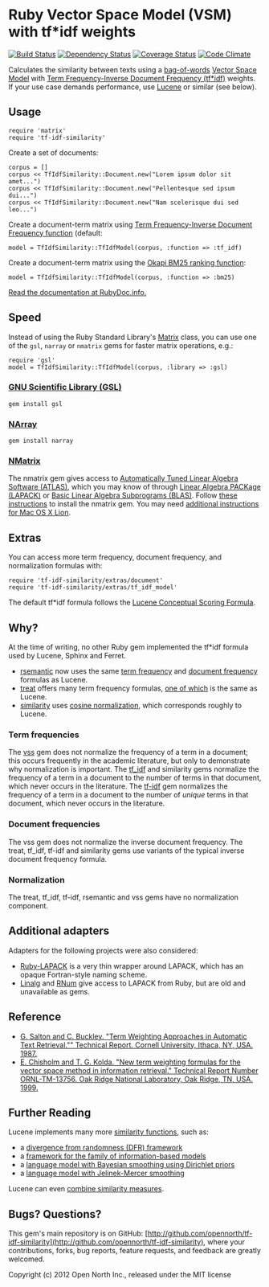 # Ruby Vector Space Model (VSM) with tf*idf weights

[![Build Status](https://secure.travis-ci.org/opennorth/tf-idf-similarity.png)](http://travis-ci.org/opennorth/tf-idf-similarity)
[![Dependency Status](https://gemnasium.com/opennorth/tf-idf-similarity.png)](https://gemnasium.com/opennorth/tf-idf-similarity)
[![Coverage Status](https://coveralls.io/repos/opennorth/tf-idf-similarity/badge.png?branch=master)](https://coveralls.io/r/opennorth/tf-idf-similarity)
[![Code Climate](https://codeclimate.com/github/opennorth/tf-idf-similarity.png)](https://codeclimate.com/github/opennorth/tf-idf-similarity)

Calculates the similarity between texts using a [bag-of-words](http://en.wikipedia.org/wiki/Bag_of_words_model) [Vector Space Model](http://en.wikipedia.org/wiki/Vector_space_model) with [Term Frequency-Inverse Document Frequency (tf*idf)](http://en.wikipedia.org/wiki/
) weights. If your use case demands performance, use [Lucene](http://lucene.apache.org/core/) or similar (see below).

## Usage

    require 'matrix'
    require 'tf-idf-similarity'

Create a set of documents:

    corpus = []
    corpus << TfIdfSimilarity::Document.new("Lorem ipsum dolor sit amet...")
    corpus << TfIdfSimilarity::Document.new("Pellentesque sed ipsum dui...")
    corpus << TfIdfSimilarity::Document.new("Nam scelerisque dui sed leo...")

Create a document-term matrix using [Term Frequency-Inverse Document Frequency function](http://en.wikipedia.org/wiki/) (default:

    model = TfIdfSimilarity::TfIdfModel(corpus, :function => :tf_idf)

Create a document-term matrix using the [Okapi BM25 ranking function](http://en.wikipedia.org/wiki/Okapi_BM25):

    model = TfIdfSimilarity::TfIdfModel(corpus, :function => :bm25)

[Read the documentation at RubyDoc.info.](http://rubydoc.info/gems/tf-idf-similarity)

## Speed

Instead of using the Ruby Standard Library's [Matrix](http://www.ruby-doc.org/stdlib-2.0/libdoc/matrix/rdoc/Matrix.html) class, you can use one of the `gsl`, `narray` or `nmatrix` gems for faster matrix operations, e.g.:

    require 'gsl'
    model = TfIdfSimilarity::TfIdfModel(corpus, :library => :gsl)

### [GNU Scientific Library (GSL)](http://www.gnu.org/software/gsl/)

    gem install gsl

### [NArray](http://narray.rubyforge.org/)

    gem install narray

### [NMatrix](https://github.com/SciRuby/nmatrix)

The nmatrix gem gives access to [Automatically Tuned Linear Algebra Software (ATLAS)](http://math-atlas.sourceforge.net/), which you may know of through [Linear Algebra PACKage (LAPACK)](http://www.netlib.org/lapack/) or [Basic Linear Algebra Subprograms (BLAS)](http://www.netlib.org/blas/). Follow [these instructions](https://github.com/SciRuby/nmatrix#synopsis) to install the nmatrix gem. You may need [additional instructions for Mac OS X Lion](https://github.com/SciRuby/nmatrix/wiki/Installation).

## Extras

You can access more term frequency, document frequency, and normalization formulas with:

    require 'tf-idf-similarity/extras/document'
    require 'tf-idf-similarity/extras/tf_idf_model'

The default tf*idf formula follows the [Lucene Conceptual Scoring Formula](http://lucene.apache.org/core/4_0_0-BETA/core/org/apache/lucene/search/similarities/TFIDFSimilarity.html).

## Why?

At the time of writing, no other Ruby gem implemented the tf*idf formula used by Lucene, Sphinx and Ferret.

* [rsemantic](https://github.com/josephwilk/rsemantic) now uses the same [term frequency](https://github.com/josephwilk/rsemantic/blob/master/lib/semantic/transform/tf_idf_transform.rb#L14) and [document frequency](https://github.com/josephwilk/rsemantic/blob/master/lib/semantic/transform/tf_idf_transform.rb#L13) formulas as Lucene.
* [treat](https://github.com/louismullie/treat) offers many term frequency formulas, [one of which](https://github.com/louismullie/treat/blob/master/lib/treat/workers/extractors/tf_idf/native.rb#L13) is the same as Lucene.
* [similarity](https://github.com/bbcrd/Similarity) uses [cosine normalization](https://github.com/bbcrd/Similarity/blob/master/lib/similarity/term_document_matrix.rb#L23), which corresponds roughly to Lucene.

### Term frequencies

The [vss](https://github.com/mkdynamic/vss) gem does not normalize the frequency of a term in a document; this occurs frequently in the academic literature, but only to demonstrate why normalization is important. The [tf_idf](https://github.com/reddavis/TF-IDF) and similarity gems normalize the frequency of a term in a document to the number of terms in that document, which never occurs in the literature. The [tf-idf](https://github.com/mchung/tf-idf) gem normalizes the frequency of a term in a document to the number of *unique* terms in that document, which never occurs in the literature.

### Document frequencies

The vss gem does not normalize the inverse document frequency. The treat, tf_idf, tf-idf and similarity gems use variants of the typical inverse document frequency formula.

### Normalization

The treat, tf_idf, tf-idf, rsemantic and vss gems have no normalization component.

## Additional adapters

Adapters for the following projects were also considered:

* [Ruby-LAPACK](http://ruby.gfd-dennou.org/products/ruby-lapack/) is a very thin wrapper around LAPACK, which has an opaque Fortran-style naming scheme.
* [Linalg](https://github.com/quix/linalg) and [RNum](http://rnum.rubyforge.org/) give access to LAPACK from Ruby, but are old and unavailable as gems.

## Reference

* [G. Salton and C. Buckley. "Term Weighting Approaches in Automatic Text Retrieval."" Technical Report. Cornell University, Ithaca, NY, USA. 1987.](http://www.cs.odu.edu/~jbollen/IR04/readings/article1-29-03.pdf)
* [E. Chisholm and T. G. Kolda. "New term weighting formulas for the vector space method in information retrieval." Technical Report Number ORNL-TM-13756. Oak Ridge National Laboratory, Oak Ridge, TN, USA. 1999.](http://www.sandia.gov/~tgkolda/pubs/bibtgkfiles/ornl-tm-13756.pdf)

## Further Reading

Lucene implements many more [similarity functions](http://lucene.apache.org/core/4_0_0-BETA/core/org/apache/lucene/search/similarities/Similarity.html), such as:

* a [divergence from randomness (DFR) framework](http://lucene.apache.org/core/4_0_0-BETA/core/org/apache/lucene/search/similarities/DFRSimilarity.html)
* a [framework for the family of information-based models](http://lucene.apache.org/core/4_0_0-BETA/core/org/apache/lucene/search/similarities/IBSimilarity.html)
* a [language model with Bayesian smoothing using Dirichlet priors](http://lucene.apache.org/core/4_0_0-BETA/core/org/apache/lucene/search/similarities/LMDirichletSimilarity.html)
* a [language model with Jelinek-Mercer smoothing](http://lucene.apache.org/core/4_0_0-BETA/core/org/apache/lucene/search/similarities/LMJelinekMercerSimilarity.html)

Lucene can even [combine similarity measures](http://lucene.apache.org/core/4_0_0-BETA/core/org/apache/lucene/search/similarities/MultiSimilarity.html).

## Bugs? Questions?

This gem's main repository is on GitHub: [http://github.com/opennorth/tf-idf-similarity](http://github.com/opennorth/tf-idf-similarity), where your contributions, forks, bug reports, feature requests, and feedback are greatly welcomed.

Copyright (c) 2012 Open North Inc., released under the MIT license
